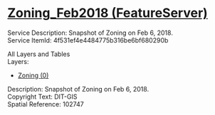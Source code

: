 # [Zoning_Feb2018 (FeatureServer)](https://services1.arcgis.com/k3vhq11XkBNeeOfM/ArcGIS/rest/services/Zoning_Feb2018/FeatureServer)  

Service Description: Snapshot of Zoning on Feb 6, 2018.  
Service ItemId: 4f531ef4e4484775b316be6bf680290b  

All Layers and Tables  
Layers:  
* [Zoning (0)](https://services1.arcgis.com/k3vhq11XkBNeeOfM/ArcGIS/rest/services/Zoning_Feb2018/FeatureServer/0)  

Description: Snapshot of Zoning on Feb 6, 2018.  
Copyright Text: DIT-GIS  
Spatial Reference: 102747